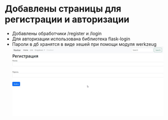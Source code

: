# Добавлены страницы для регистрации и авторизации
- Добавлены обработчики /register и /login
- Для авторизации использована библиотека flask-login
- Пароли в дб хранятся в виде хешей при помощи модуля werkzeug
![register_site](/static/imgs/duda/984866b9-e504-11ed-bf3f-3158d301dfbf.jpg)